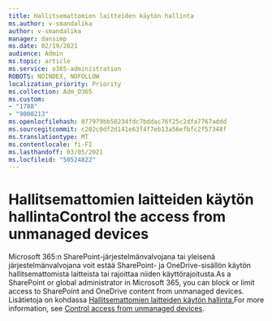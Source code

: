 ```yaml
---
title: Hallitsemattomien laitteiden käytön hallinta
ms.author: v-smandalika
author: v-smandalika
manager: dansimp
ms.date: 02/19/2021
audience: Admin
ms.topic: article
ms.service: o365-administration
ROBOTS: NOINDEX, NOFOLLOW
localization_priority: Priority
ms.collection: Adm_O365
ms.custom:
- "1788"
- "9000213"
ms.openlocfilehash: 077979bb58234fdc7bddac76f25c2dfa7767addd
ms.sourcegitcommit: c202c0df2d141e63f4f7eb13a56efbfc2f57348f
ms.translationtype: MT
ms.contentlocale: fi-FI
ms.lasthandoff: 03/05/2021
ms.locfileid: "50524822"
---
```

# <a name="control-the-access-from-unmanaged-devices"></a><span data-ttu-id="e252d-102">Hallitsemattomien laitteiden käytön hallinta</span><span class="sxs-lookup"><span data-stu-id="e252d-102">Control the access from unmanaged devices</span></span>

<span data-ttu-id="e252d-103">Microsoft 365:n SharePoint-järjestelmänvalvojana tai yleisenä järjestelmänvalvojana voit estää SharePoint- ja OneDrive-sisällön käytön hallitsemattomista laitteista tai rajoittaa niiden käyttörajoitusta.</span><span class="sxs-lookup"><span data-stu-id="e252d-103">As a SharePoint or global administrator in Microsoft 365, you can block or limit access to SharePoint and OneDrive content from unmanaged devices.</span></span> <span data-ttu-id="e252d-104">Lisätietoja on kohdassa [Hallitsemattomien laitteiden käytön hallinta.](https://docs.microsoft.com/sharepoint/control-access-from-unmanaged-devices)</span><span class="sxs-lookup"><span data-stu-id="e252d-104">For more information, see [Control access from unmanaged devices](https://docs.microsoft.com/sharepoint/control-access-from-unmanaged-devices).</span></span>